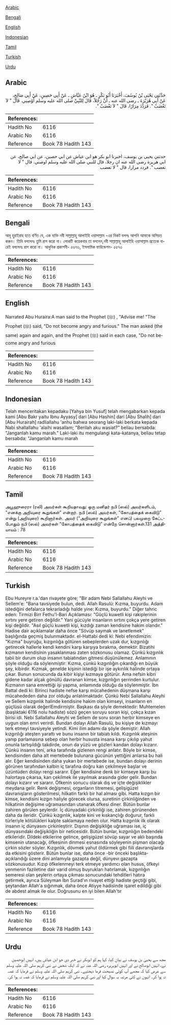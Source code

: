 [Arabic](#arabic)

[Bengali](#bengali)

[English](#english)

[Indonesian](#indonesian)

[Tamil](#tamil)

[Turkish](#turkish)

[Urdu](#urdu)

## Arabic


<div dir="rtl" lang="ar" style={{fontSize:'larger',backgroundColor:'#f8f9fa',padding:20}}>
حَدَّثَنِي يَحْيَى بْنُ يُوسُفَ، أَخْبَرَنَا أَبُو بَكْرٍ ـ هُوَ ابْنُ عَيَّاشٍ ـ عَنْ أَبِي حَصِينٍ، عَنْ أَبِي صَالِحٍ، عَنْ أَبِي هُرَيْرَةَ ـ رضى الله عنه ـ أَنَّ رَجُلاً، قَالَ لِلنَّبِيِّ صلى الله عليه وسلم أَوْصِنِي‏.‏ قَالَ ‏"‏ لاَ تَغْضَبْ ‏"‏‏.‏ فَرَدَّدَ مِرَارًا، قَالَ ‏"‏ لاَ تَغْضَبْ ‏"‏‏.‏
</div>
<div style={{backgroundColor:'#f8f9fa',padding:20, marginBottom: 10}}><table> <thead> <tr> <th>References:</th> <th></th> </tr> </thead> <tbody><tr><td>Hadith No</td><td>6116</td></tr><tr><td>Arabic No</td><td>6116</td></tr><tr><td>Reference</td><td>Book 78 Hadith 143</td></tr></tbody></table></div>


<div dir="rtl" lang="ar" style={{fontSize:'larger',backgroundColor:'#f8f9fa',padding:20}}>
حدثني يحيى بن يوسف، اخبرنا ابو بكر هو ابن عياش عن ابي حصين، عن ابي صالح، عن ابي هريرة رضى الله عنه ان رجلا، قال للنبي صلى الله عليه وسلم اوصني. قال " لا تغضب ". فردد مرارا، قال " لا تغضب
</div>
<div style={{backgroundColor:'#f8f9fa',padding:20, marginBottom: 10}}><table> <thead> <tr> <th>References:</th> <th></th> </tr> </thead> <tbody><tr><td>Hadith No</td><td>6116</td></tr><tr><td>Arabic No</td><td>6116</td></tr><tr><td>Reference</td><td>Book 78 Hadith 143</td></tr></tbody></table></div>

## Bengali


<div dir="ltr" lang="bn" style={{fontSize:'larger',backgroundColor:'#f8f9fa',padding:20}}>
আবূ হুরাইরাহ হতে বর্ণিত যে, এক ব্যক্তি নবী সাল্লাল্লাহু আলাইহি ওয়াসাল্লাম -এর নিকট বললঃ আপনি আমাকে অসিয়ত করুন। তিনি বললেনঃ তুমি রাগ করো না। লোকটি কয়েকবার তা বললেন,নবী সাল্লাল্লাহু আলাইহি ওয়াসাল্লাম প্রত্যেক বারেই বললেনঃ রাগ করো না। আধুনিক প্রকাশনী- ৫৬৭৬, ইসলামিক ফাউন্ডেশন- ৫৫৭৩
</div>
<div style={{backgroundColor:'#f8f9fa',padding:20, marginBottom: 10}}><table> <thead> <tr> <th>References:</th> <th></th> </tr> </thead> <tbody><tr><td>Hadith No</td><td>6116</td></tr><tr><td>Arabic No</td><td>6116</td></tr><tr><td>Reference</td><td>Book 78 Hadith 143</td></tr></tbody></table></div>

## English


<div dir="ltr" lang="en" style={{fontSize:'larger',backgroundColor:'#f8f9fa',padding:20}}>
Narrated Abu Huraira:A man said to the Prophet (ﷺ) , "Advise me! "The Prophet (ﷺ) said, "Do not become angry and furious." The man asked (the same) again and again, and the Prophet (ﷺ) said in each case, "Do not become angry and furious
</div>
<div style={{backgroundColor:'#f8f9fa',padding:20, marginBottom: 10}}><table> <thead> <tr> <th>References:</th> <th></th> </tr> </thead> <tbody><tr><td>Hadith No</td><td>6116</td></tr><tr><td>Arabic No</td><td>6116</td></tr><tr><td>Reference</td><td>Book 78 Hadith 143</td></tr></tbody></table></div>

## Indonesian


<div dir="ltr" lang="id" style={{fontSize:'larger',backgroundColor:'#f8f9fa',padding:20}}>
Telah menceritakan kepadaku [Yahya bin Yusuf] telah mengabarkan kepada kami [Abu Bakr yaitu Ibnu Ayyasy] dari [Abu Hashin] dari [Abu Shalih] dari [Abu Hurairah] radliallahu 'anhu bahwa seorang laki-laki berkata kepada Nabi shallallahu 'alaihi wasallam; "Berilah aku wasiat?" beliau bersabda: "Janganlah kamu marah." Laki-laki itu mengulangi kata-katanya, beliau tetap bersabda: "Janganlah kamu marah
</div>
<div style={{backgroundColor:'#f8f9fa',padding:20, marginBottom: 10}}><table> <thead> <tr> <th>References:</th> <th></th> </tr> </thead> <tbody><tr><td>Hadith No</td><td>6116</td></tr><tr><td>Arabic No</td><td>6116</td></tr><tr><td>Reference</td><td>Book 78 Hadith 143</td></tr></tbody></table></div>

## Tamil


<div dir="ltr" lang="ta" style={{fontSize:'larger',backgroundColor:'#f8f9fa',padding:20}}>
அபூஹுரைரா (ரலி) அவர்கள் கூறியதாவது: ஒரு மனிதர் நபி (ஸல்) அவர்களிடம், “எனக்கு அறிவுரை கூறுங்கள்” என்றார். நபி (ஸல்) அவர்கள், “கோபத்தைக் கைவிடு” என்று (அறிவுரை) கூறினார்கள். அவர் (“அறிவுரை கூறுங்கள்” எனப்) பலமுறை கேட்டபோதும் நபி (ஸல்) அவர்கள் “கோபத்தைக் கைவிடு” என்றே சொன்னார்கள்.131 அத்தியாயம் : 78
</div>
<div style={{backgroundColor:'#f8f9fa',padding:20, marginBottom: 10}}><table> <thead> <tr> <th>References:</th> <th></th> </tr> </thead> <tbody><tr><td>Hadith No</td><td>6116</td></tr><tr><td>Arabic No</td><td>6116</td></tr><tr><td>Reference</td><td>Book 78 Hadith 143</td></tr></tbody></table></div>

## Turkish


<div dir="ltr" lang="tr" style={{fontSize:'larger',backgroundColor:'#f8f9fa',padding:20}}>
Ebu Hureyre r.a.'dan rivayete göre; "Bir adam Nebi Sallallahu Aleyhi ve Sellem'e: "Bana tavsiyede bulun, dedi. Allah Rasulü: Kızma, buyurdu. Adam istediğini defalarca tekrarladığı halde yine: Kızma, buyurdu." Diğer tahric eden: Tirmizi Birr Fethu'l-Bari Açıklaması: "Güçlü kuwetli kişi rakiplerinin sırtını yere getiren değildir." Yani gücüyle insanların sırtını çokça yere getiren kişi değildir. "Asıl güçlü kuwetli kişi, kızdığı zaman kendisine hakim olandır." Hadise dair açıklamalar daha önce "Sövüp saymak ve lanetlemek" başlığında geçmiş bulunmaktadır. el-Hattabi dedi ki: Nebi efendimizin: "Kızma" buyruğu, kızgınlığa götüren sebeplerden uzak dur, kızgınlığı getirecek hallerle kendi kendini karşı karşıya bırakma, demektir. Bizatihi kızmanın kendisinin yasaklanması zaten sözkonusu olamaz. Çünkü kızgınlık tabii bir durum olup insanın tabiatından gitmesi düşünülemez. Anlamının şöyle olduğu da söylenmiştir: Kızma, çünkü kızgınlığın çıkardığı en büyük şey, kibirdir. Kızmak, genelde kişinin istediği bir işe aykırılık halinde ortaya çıkar. Bunun sonucunda da kibir kişiyi kızmaya götürür. Ama nefsin kibri gidene kadar alçak gönüllü davranan kimse, kızgınlığın şerrinden kurtulur. Kızmanın sana emrettiği işi yapma, anlamında olduğu da söylenmiştir. İbn Battal dedi ki: Birinci hadiste nefse karşı mücahedenin düşmana karşı mücahededen daha zor olduğu anlatılmaktadır. Çünkü Nebi Sallallahu Aleyhi ve Sellem kızgınlık halinde kendisine hakim olan kimseyi, insanların en güçlüsü olarak değerlEmdirmiştir. Başkası da şöyle demektedir: Muhtemelen (başlıktaki 6116 nolu hadiste) sözü geçen soruyu soran kişi, çokça kızan birisi idi. Nebi Sallallahu Aleyhi ve Sellem de soru soran herbir kimseye en uygun olan emri verirdi. Bundan dolayı Allah Rasulü, bu kişiye de kızmayı terk etmeyi tavsiyeyle yetindi. Kimi ilim adamı da şöyle demiştir: Allah kızgınlığı ateşten yarattı ve bunu insanın bir tabiatı kıldı. Kızgınlık ateşinin yanıp parlamasına sebep olan herbir hususta insana karşı çıkılıp yahut onunla tartışıldığı takdirde, onun da yüzü ve gözleri kandan dolayı kızarır. Çünkü insanın teni, arka tarafında gizlenen rengi anlatır. Böyle bir kimse, kendisinden daha alt mertebede bulunana gücünün yettiğini anlarsa bu hali alır. Eğer kendisinden daha yukarı bir mertebede ise, bundan dolayı derinin görünen tarafından kalbin iç tarafına doğru kan çekilmeye başlar ve üzüntüden dolayı rengi sararır. Eğer kendisine denk bir kimseye karşı bu halortaya çıkarsa, kan çekilmek ile yayılmak arasında gider gelir. Bundan dolayı kızarır ve sararır. Öfkenin sonucu olarak dış ve içte değişiklikler meydana gelir. Renk değişmesi, organların titremesi, gelişigüzel davranışların gösterilmesi, hilkatin farklı bir hal alması gibi. Hatta kızgın bir kimse, kendisini kızgın haliyle görecek olursa, suretinin çirkinliğinden ve hilkatinin değişime uğramasından utanarak öfkesi diner. Bütün bunlar zahiren görülen şeylerdir. İç dünyadaki çirkinliği ise, zahiren görünenden daha da ileridir. Çünkü kızgınlık, kalpte kini ve kıskançlığı doğurur, farklı türleriyle kötülükleri kalpte saklamaya neden olur. Hatta kızgınlık ilk olarak insanın iç dünyasını çirkinleştirir. Dışının değişikliğe uğraması ise, iç dünyasındaki değişikliğin bir neticesidir. Bütün bunlar, kızgınlığın bedendeki etkileridir. Dildeki etkilerine gelince, gelişigüzel sövüp sayar ve aklı başında kimsenin utanacağı, öfkesinin dinmesi esnasında söyleyenin pişman olacağı çirkin sözler söyler. Kızgınlık, dövmek yahut öldürmek gibi fiili davranışlarda da etkisini gösterir. Bütün bunlar ise, daha önce -bir önceki başlıkta- açıklandığı üzere dini anlamıyla gazapta değil, dünyevı gazapta sözkonusudur. Kızıp öfkelenmeyi terk etmeye yardımcı olan husus, öfkeyi yenmenin faziletine dair varid olmuş buyrukları hatırlamak, kızgınlığın semeresi olan şeylerin ortaya çıkması sonucundaki tehditleri hatıra getirmek, ayrıca Süleyman İbn Surad'ın rivayet ettiği hadiste geçtiği gibi, şeytandan Allah'a sığınmak, daha önce Atiyye hadisinde işaret edildiği gibi de abdest almak ile olur. Doğrusunu en iyi bilen Allah'tır
</div>
<div style={{backgroundColor:'#f8f9fa',padding:20, marginBottom: 10}}><table> <thead> <tr> <th>References:</th> <th></th> </tr> </thead> <tbody><tr><td>Hadith No</td><td>6116</td></tr><tr><td>Arabic No</td><td>6116</td></tr><tr><td>Reference</td><td>Book 78 Hadith 143</td></tr></tbody></table></div>

## Urdu


<div dir="rtl" lang="ur" style={{fontSize:'larger',backgroundColor:'#f8f9fa',padding:20}}>
مجھ سے یحییٰ بن یوسف نے بیان کیا، کہا ہم کو ابوبکر نے خبر دی جو ابن عیاش ہیں، انہیں ابوحصین نے، انہیں ابوصالح نے اور انہیں ابوہریرہ رضی اللہ عنہ نے کہ ایک شخص نے نبی کریم صلی اللہ علیہ وسلم سے عرض کیا کہ مجھے آپ کوئی نصیحت فرما دیجئیے۔ نبی کریم صلی اللہ علیہ وسلم نے فرمایا کہ غصہ نہ ہوا کر۔ انہوں نے کئی مرتبہ یہ سوال کیا اور نبی کریم صلی اللہ علیہ وسلم نے فرمایا کہ غصہ نہ ہوا کر۔
</div>
<div style={{backgroundColor:'#f8f9fa',padding:20, marginBottom: 10}}><table> <thead> <tr> <th>References:</th> <th></th> </tr> </thead> <tbody><tr><td>Hadith No</td><td>6116</td></tr><tr><td>Arabic No</td><td>6116</td></tr><tr><td>Reference</td><td>Book 78 Hadith 143</td></tr></tbody></table></div>